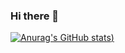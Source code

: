 ### Hi there 👋

[![Anurag's GitHub stats](https://github-readme-stats.vercel.app/api?username=Desside-Developer&show_icons=true&theme=radical))](https://github.com/Desside-Developer/github-readme-stats)
